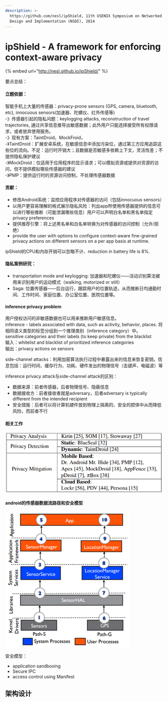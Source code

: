 ```yaml
---
description: >-
  https://github.com/nesl/ipShield, 11th USENIX Symposium on Networked Systems
  Design and Implementation (NSDI), 2014
---
```


# ipShield - A framework for enforcing context-aware privacy

{% embed url="http://nesl.github.io/ipShield/" %}

要点总结：



#### 立题依据：

智能手机上大量的传感器：privacy-prone sensors \(GPS, camera, bluetooth, etc\), innocuous sensors\(加速器、陀螺仪、红外传感等\)  
 -》传感器引起的隐私问题：keylogging attacks, reconstruction of travel trajectories, 通过共享信息推导出敏感数据；此外用户只能选择接受所有权限请求，或者放弃使用服务。  
 -》现有方案：TaintDroid，MockFroid，  
      -》TaintDroid：扩展安卓系统，在敏感信息中添加污染位，通过第三方应用追踪这些位的流向。不足：运行时开销大；且数据是否敏感多依赖上下文，灵活性差；不提供隐私保护建议  
      -》MockDroid：仅适用于应用程序的显示请求；可以模拟资源或提供对资源的访问，但不提供模拟哪些传感器的建议  
      -》PMP：提供运行时的资源访问控制，不处理传感器数据

#### 贡献：

* 修改Android系统：监控应用程序对传感器的访问（包括innocuous sensors）
* 以用户更容易理解的格式展示隐私风险：列出app所使用传感器提供的信息可以进行哪些推断（可能泄漏哪些信息）用户可以声明白名单和黑名单指定privacy preferences
* 提供推荐引擎：将上述黑名单和白名单转换为对传感器的访问控制（允许/拒绝）
* provide the user with options to configure context-aware fine-grained privacy actions on different sensors on a per app basis at runtime. 

ipShield的CPU和内存开销可以忽略不计、reduction in battery life is 8%.

#### 隐私案例研究：

* transportation mode and keylogging: 加速器和陀螺仪——活动识别算法被用来识别用户的运动模式（walking, motorized or still）
* Saga: 位置传感器——后台运行，跟踪用户的位置轨迹，从而推断日均通勤时间、工作时间、家庭位置、办公室位置、医院位置等。

#### inference privacy problem

用户授权访问的非敏感数据也可以用来推断用户敏感信息。  
inference - labels associated with data, such as activity, behavior, places. 将相同语义类型的标签分组到一个推理类别（inference category）中。  
sensitive categories and their labels \(to keep private\) from the blacklist  
输入：whitelist and blacklist of prioritized inference categories  
输出：privacy actions on sensors 

side-channel attacks：利用加密算法执行过程中暴露出来的信息来恢复密钥。信息包括：运行时间、缓存行为、功耗、硬件发出的物理信号（击键声、电磁波）等

inference privacy attack与side-channel attack的区别：

* 数据来源：前者传感器，后者物理信号、隐蔽信息
* 数据接收方：前者接收者就是adversary，后者adversary is typically different from the intended recipient
* 安全措施：后者可以将计算机硬件放到物理上隔离的、安全的腔体中从而降低风险，而前者不行

#### 相关工作

![&#x76F8;&#x5173;&#x5DE5;&#x4F5C;](../.gitbook/assets/image%20%2811%29.png)

#### android的传感器数据流路径和安全模型

![android &#x4F20;&#x611F;&#x5668;&#x6570;&#x636E;&#x6D41;&#x6A21;&#x578B;](../.gitbook/assets/image%20%2813%29.png)

安全模型：

* application sandboxing
* Secure IPC
* access control using Manifest

## 架构设计

